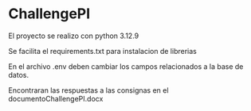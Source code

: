 # ChallengePI

El proyecto se realizo con python 3.12.9

Se facilita el requirements.txt para instalacion de librerias

En el archivo .env deben cambiar los campos relacionados a la base de datos.

Encontraran las respuestas a las consignas en el documentoChallengePI.docx